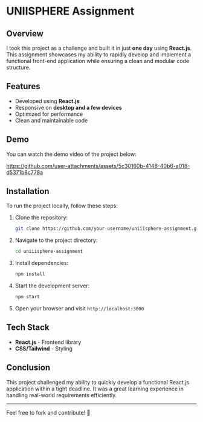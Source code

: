 # UNIISPHERE Assignment

## Overview
I took this project as a challenge and built it in just **one day** using **React.js**. This assignment showcases my ability to rapidly develop and implement a functional front-end application while ensuring a clean and modular code structure.

## Features
- Developed using **React.js**
- Responsive on **desktop and a few devices**
- Optimized for performance
- Clean and maintainable code

## Demo
You can watch the demo video of the project below:


https://github.com/user-attachments/assets/5c30160b-4148-40b6-a018-d5371b8c778a




## Installation
To run the project locally, follow these steps:

1. Clone the repository:
   ```sh
   git clone https://github.com/your-username/uniiisphere-assignment.git
   ```
2. Navigate to the project directory:
   ```sh
   cd uniiisphere-assignment
   ```
3. Install dependencies:
   ```sh
   npm install
   ```
4. Start the development server:
   ```sh
   npm start
   ```
5. Open your browser and visit `http://localhost:3000`

## Tech Stack
- **React.js** - Frontend library
- **CSS/Tailwind** - Styling

## Conclusion
This project challenged my ability to quickly develop a functional React.js application within a tight deadline. It was a great learning experience in handling real-world requirements efficiently.

---

Feel free to fork and contribute! 🚀



